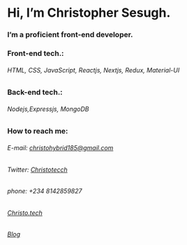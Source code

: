 
# Hi, I’m Christopher Sesugh.
### I’m a proficient front-end developer.
### Front-end tech.:
###### HTML, CSS, JavaScript, Reactjs, Nextjs, Redux, Material-UI
### Back-end tech.:
###### Nodejs,Expressjs, MongoDB
### How to reach me:
###### E-mail: christohybrid185@gmail.com
###### Twitter: [Christotecch](http://twitter.com/christotecch)
###### phone: +234 8142859827
###### [Christo.tech](http://christo.tech)
###### [Blog](https://christotecch.com)

<!---
christophersesugh/christophersesugh is a ✨ special ✨ repository because its `README.md` (this file) appears on your GitHub profile.
You can click the Preview link to take a look at your changes.
--->
